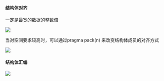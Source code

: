 #### 结构体对齐

一定是最宽的数据的整数倍

![](https://gitee.com/muyinchuan/images/raw/master/img/20201025115723.png)

当对空间要求较高时，可以通过pragma pack(n) 来改变结构体成员的对齐方式

![](https://gitee.com/muyinchuan/images/raw/master/img/20201025120518.png)

#### 结构体汇编

![](https://gitee.com/muyinchuan/images/raw/master/img/20201025121518.png)

